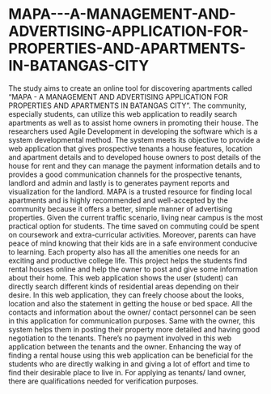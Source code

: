 # MAPA---A-MANAGEMENT-AND-ADVERTISING-APPLICATION-FOR-PROPERTIES-AND-APARTMENTS-IN-BATANGAS-CITY

The study aims to create an online tool for discovering apartments called “MAPA - A MANAGEMENT AND ADVERTISING APPLICATION FOR PROPERTIES AND APARTMENTS IN BATANGAS CITY”. The community, especially students, can utilize this web application to readily search apartments as well as to assist home owners in promoting their house. The researchers used Agile Development in developing the software which is a system developmental method. The system meets its objective to provide a web application that gives prospective tenants a house features, location and apartment details and to developed house owners to post details of the house for rent and they can manage the payment information details and to provides a good communication channels for the prospective tenants, landlord and admin and lastly is to generates payment reports and visualization for the landlord. MAPA is a trusted resource for finding local apartments and is highly recommended and well-accepted by the community because it offers a better, simple manner of advertising properties. Given the current traffic scenario, living near campus is the most practical option for students. The time saved on commuting could be spent on coursework and extra-curricular activities. Moreover, parents can have peace of mind knowing that their kids are in a safe environment conducive to learning. Each property also has all the amenities one needs for an exciting and productive college life. This project helps the students find rental houses online and help the owner to post and give some information about their home. This web application shows the user (student) can directly search different kinds of residential areas depending on their desire. In this web application, they can freely choose about the looks, location and also the statement in getting the house or bed space. All the contacts and information about the owner/ contact personnel can be seen in this application for communication purposes. Same with the owner, this system helps them in posting their property more detailed and having good negotiation to the tenants. There’s no payment involved in this web application between the tenants and the owner. Enhancing the way of finding a rental house using this web application can be beneficial for the students who are directly walking in and giving a lot of effort and time to find their desirable place to live in. For applying as tenants/ land owner, there are qualifications needed for verification purposes.

